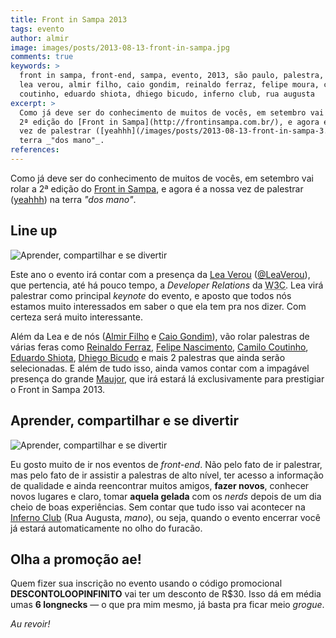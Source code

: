 ```yaml
---
title: Front in Sampa 2013
tags: evento
author: almir
image: images/posts/2013-08-13-front-in-sampa.jpg
comments: true
keywords: >
  front in sampa, front-end, sampa, evento, 2013, são paulo, palestra, lea,
  lea verou, almir filho, caio gondim, reinaldo ferraz, felipe moura, camilo
  coutinho, eduardo shiota, dhiego bicudo, inferno club, rua augusta
excerpt: >
  Como já deve ser do conhecimento de muitos de vocês, em setembro vai rolar a
  2ª edição do [Front in Sampa](http://frontinsampa.com.br/), e agora é a nossa
  vez de palestrar ([yeahhh](/images/posts/2013-08-13-front-in-sampa-3.jpg)) na
  terra _"dos mano"_.
references:
---
```


Como já deve ser do conhecimento de muitos de vocês, em setembro vai rolar a
2ª edição do [Front in Sampa](http://frontinsampa.com.br/), e agora é a nossa
vez de palestrar ([yeahhh](/images/posts/2013-08-13-front-in-sampa-3.jpg)) na
terra _"dos mano"_.

## Line up

![Aprender, compartilhar e se divertir](/images/posts/2013-08-13-front-in-sampa-2.jpg)

Este ano o evento irá contar com a presença da [Lea Verou](http://lea.verou.me/)
([@LeaVerou](https://twitter.com/LeaVerou)), que pertencia, até há pouco tempo,
a _Developer Relations_ da <abbr title="World Wide Web Consortium">W3C</abbr>.
Lea virá palestrar como principal _keynote_ do evento, e aposto que todos nós
estamos muito interessados em saber o que ela tem pra nos dizer.
Com certeza será muito interessante.

Além da Lea e de nós ([Almir Filho](http://twitter.com/almirfilho) e
[Caio Gondim](http://twitter.com/caio_gondim)), vão rolar palestras de várias
feras como [Reinaldo Ferraz](http://twitter.com/reinaldoferraz),
[Felipe Nascimento](http://twitter.com/felipenmoura),
[Camilo Coutinho](http://twitter.com/camilocoutinho),
[Eduardo Shiota](http://twitter.com/shiota),
[Dhiego Bicudo](http://twitter.com/dhidhi) e mais 2 palestras que ainda serão
selecionadas.
E além de tudo isso, ainda vamos contar com a impagável presença do grande
[Maujor](http://twitter.com/maujor), que irá estará lá exclusivamente para
prestigiar o Front in Sampa 2013.

## Aprender, compartilhar e se divertir

![Aprender, compartilhar e se divertir](/images/posts/2013-08-13-front-in-sampa-1.jpg "Aprender, compartilhar e se divertir")

Eu gosto muito de ir nos eventos de _front-end_.
Não pelo fato de ir palestrar, mas pelo fato de ir assistir a palestras de alto
nível, ter acesso a informação de qualidade e ainda reencontrar muitos amigos,
__fazer novos__, conhecer novos lugares e claro, tomar __aquela gelada__ com os
_nerds_ depois de um dia cheio de boas experiências.
Sem contar que tudo isso vai acontecer na
[Inferno Club](http://www.infernoclub.com.br/) (Rua Augusta, _mano_), ou seja,
quando o evento encerrar você já estará automaticamente no olho do furacão.

## Olha a promoção ae!

Quem fizer sua inscrição no evento usando o código promocional
__DESCONTOLOOPINFINITO__ vai ter um desconto de R$30.
Isso dá em média umas __6 longnecks__ — o que pra mim mesmo, já basta pra ficar
meio _grogue_.

_Au revoir!_
